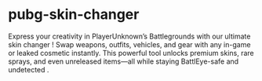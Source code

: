 # pubg-skin-changer
Express your creativity in PlayerUnknown’s Battlegrounds with our ultimate skin changer ! Swap weapons, outfits, vehicles, and gear with any in-game or leaked cosmetic instantly. This powerful tool unlocks premium skins, rare sprays, and even unreleased items—all while staying BattlEye-safe and undetected .
